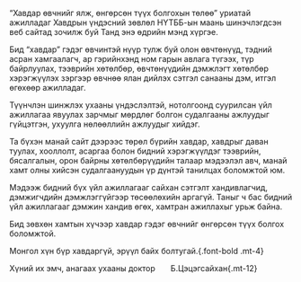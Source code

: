 “Хавдар өвчнийг ялж, өнгөрсөн түүх болгохын төлөө” уриатай ажилладаг Хавдрын үндэсний зөвлөл НҮТББ-ын маань шинэчлэгдсэн веб сайтад зочилж буй Танд энэ өдрийн мэнд хүргэе. 

Бид “хавдар” гэдэг өвчинтэй нүүр тулж буй олон өвчтөнүүд, тэдний асран хамгаалагч, ар гэрийнхэнд ном гарын авлага түгээх, түр байрлуулах, тээврийн хөтөлбөр, өвчтөнүүдийн дэмжлэгт хөтөлбөр хэрэгжүүлэх зэргээр өвчнөө ялан дийлэх сэтгэл санааны дэм, итгэл өгөхөөр ажилладаг.

Түүнчлэн шинжлэх ухааны үндэслэлтэй, нотолгоонд суурилсан үйл ажиллагаа явуулах зарчмыг мөрдлөг болгон судалгааны ажлуудыг гүйцэтгэн, ухуулга нөлөөллийн ажлуудыг хийдэг. 

Та бүхэн манай сайт дээрээс төрөл бүрийн хавдар, хавдрыг даван туулах, хооллолт, асаргаа болон  бидний хэрэгжүүлдэг тээврийн, бясалгалын, орон байрны хөтөлбөрүүдийн талаар мэдээлэл авч, манай хамт олны хийсэн судалгаануудын үр дүнтэй танилцах боломжтой юм.

Мэдээж бидний бүх үйл ажиллагааг сайхан сэтгэлт хандивлагчид, дэмжигчдийн дэмжлэггүйгээр төсөөлөхийн аргагүй. Таныг ч бас бидний үйл ажиллагааг дэмжин хандив өгөх, хамтран ажиллахыг урьж байна.

Бид зөвхөн хамтын хүчээр хавдар гэдэг өвчнийг өнгөрсөн түүх болгох боломжтой.

Монгол хүн бүр хавдаргүй, эрүүл байх болтугай.{.font-bold .mt-4}


Хүний их эмч, анагаах ухааны доктор&nbsp;	&nbsp;&nbsp;&nbsp;&nbsp;&nbsp;Б.Цэцэгсайхан{.mt-12}
